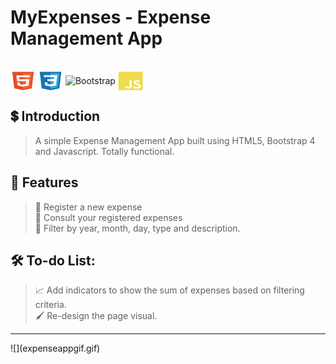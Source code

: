 # MyExpenses - Expense Management App
<div style="display: inline_block"><br>
  
  <img align="center" alt="HTML" height="30" width="40" src="https://raw.githubusercontent.com/devicons/devicon/master/icons/html5/html5-original.svg">
  <img align="center" alt="CSS" height="30" width="40" src="https://raw.githubusercontent.com/devicons/devicon/master/icons/css3/css3-original.svg">
  <img align="center" alt="Bootstrap" height="30" width="40" src="https://cdn.jsdelivr.net/gh/devicons/devicon/icons/bootstrap/bootstrap-plain-wordmark.svg">
  <img align="center" alt="Javascript" height="30" width="40" src="https://raw.githubusercontent.com/devicons/devicon/master/icons/javascript/javascript-plain.svg">
</div>

## 💲 Introduction

> A simple Expense Management App built using HTML5, Bootstrap 4 and Javascript. Totally functional.


## 🔎 Features

> 💸 Register a new expense<br>👀 Consult your registered expenses<br>🧭 Filter by year, month, day, type and description.

## 🛠 To-do List:

> 📈 Add indicators to show the sum of expenses based on filtering criteria.<br>
> 🖌 Re-design the page visual.

<hr>
![](expenseappgif.gif)

